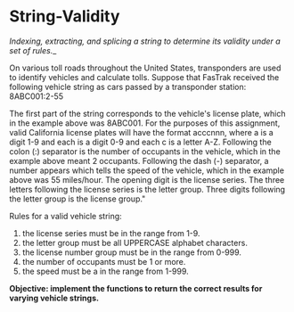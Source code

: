# String-Validity
_Indexing, extracting, and splicing a string to determine its validity under a set of rules.__

On various toll roads throughout the United States, transponders are used to identify vehicles and calculate tolls.
Suppose that FasTrak received the following vehicle string as cars passed by a transponder station: 8ABC001:2-55

The first part of the string corresponds to the vehicle's license plate, which in the example above was 8ABC001. For the purposes of this assignment, valid California license plates will have the format acccnnn, where a is a digit 1-9 and each is a digit 0-9 and each c is a letter A-Z. Following the colon (:) separator is the number of occupants in the vehicle, which in the example above meant 2 occupants. Following the dash (-) separator, a number appears which tells the speed of the vehicle, which in the example above was 55 miles/hour. The opening digit is the license series. The three letters following the license series is the letter group. Three digits following the letter group is the license group."

Rules for a valid vehicle string:

1. the license series must be in the range from 1-9.
2. the letter group must be all UPPERCASE alphabet characters.
3. the license number group must be in the range from 0-999.
4. the number of occupants must be 1 or more.
5. the speed must be a in the range from 1-999.

**Objective: implement the functions to return the correct results for varying vehicle strings.**
